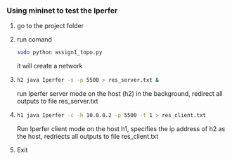### Using mininet to test the Iperfer

1. go to the project folder

2. run comand

   ```bash
   sudo python assign1_topo.py
   ```

   it will create a network

3. ```bash
   h2 java Iperfer -s -p 5500 > res_server.txt &
   ```

   run Iperfer server mode on the host (h2) in the background, redirect all outputs to file res_server.txt

4. ```bash
   h1 java Iperfer -c -h 10.0.0.2 -p 5500 -t 1 > res_client.txt
   ```

   Run Iperfer client mode on the host h1, specifies the ip address of h2 as the host, redriects all outputs to file res_client.txt

5. Exit
